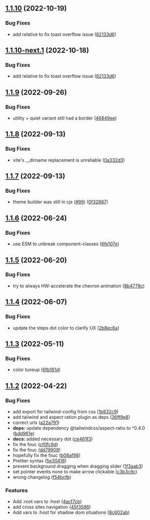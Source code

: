 ## [1.1.10](https://github.com/fabric-ds/css/compare/v1.1.9...v1.1.10) (2022-10-19)


### Bug Fixes

* add relative to fix toast overflow issue ([62133d6](https://github.com/fabric-ds/css/commit/62133d620c2c33d6afb29e288bebb7902f0c0e31))

## [1.1.10-next.1](https://github.com/fabric-ds/css/compare/v1.1.9...v1.1.10-next.1) (2022-10-18)


### Bug Fixes

* add relative to fix toast overflow issue ([62133d6](https://github.com/fabric-ds/css/commit/62133d620c2c33d6afb29e288bebb7902f0c0e31))

## [1.1.9](https://github.com/fabric-ds/css/compare/v1.1.8...v1.1.9) (2022-09-26)


### Bug Fixes

* utility + quiet variant still had a border ([46849ee](https://github.com/fabric-ds/css/commit/46849eecd51bb7ff3da8a28479497055a6b351cf))

## [1.1.8](https://github.com/fabric-ds/css/compare/v1.1.7...v1.1.8) (2022-09-13)


### Bug Fixes

* vite's __dirname replacement is unreliable ([0a332d3](https://github.com/fabric-ds/css/commit/0a332d3935063510169f5ebf6ed195a5fc0357f3))

## [1.1.7](https://github.com/fabric-ds/css/compare/v1.1.6...v1.1.7) (2022-09-13)


### Bug Fixes

* theme builder was still in cjs ([#99](https://github.com/fabric-ds/css/issues/99)) ([0f32887](https://github.com/fabric-ds/css/commit/0f32887ec050f179fd3c12c97392028210bf2294))

## [1.1.6](https://github.com/fabric-ds/css/compare/v1.1.5...v1.1.6) (2022-06-24)


### Bug Fixes

* use ESM to unbreak component-classes ([6fe107e](https://github.com/fabric-ds/css/commit/6fe107e4ff7cbb0ac1233e8fe4f26883e2404322))

## [1.1.5](https://github.com/fabric-ds/css/compare/v1.1.4...v1.1.5) (2022-06-20)


### Bug Fixes

* try to always HW-accelerate the chevron animation ([8b4779c](https://github.com/fabric-ds/css/commit/8b4779c2b427ce67c42b28c155f7c002677ff4cb))

## [1.1.4](https://github.com/fabric-ds/css/compare/v1.1.3...v1.1.4) (2022-06-07)


### Bug Fixes

* update the steps dot color to clarify UX ([2b8ec6a](https://github.com/fabric-ds/css/commit/2b8ec6abb77b1e2a93565f6a69d569395c1e52c5))

## [1.1.3](https://github.com/fabric-ds/css/compare/v1.1.2...v1.1.3) (2022-05-11)


### Bug Fixes

* color tuneup ([6fb181d](https://github.com/fabric-ds/css/commit/6fb181dbf18420775edb9cc6bbcabdcbcfb1d800))

## [1.1.2](https://github.com/fabric-ds/css/compare/v1.1.1...v1.1.2) (2022-04-22)

### Bug Fixes

-   add export for tailwind-config from css
    ([1b632c9](https://github.com/fabric-ds/css/commit/1b632c9c15a570cae9bd265ec00240d304c882b8))
-   add tailwind and aspect ration plugin as deps
    ([36ff9e8](https://github.com/fabric-ds/css/commit/36ff9e84eb96508e198c23a19f48896596d41507))
-   correct urls ([a22a791](https://github.com/fabric-ds/css/commit/a22a791cd815222c6f09b008d194fad367b0c46d))
-   **deps:** update dependency @tailwindcss/aspect-ratio to ^0.4.0
    ([bdd961e](https://github.com/fabric-ds/css/commit/bdd961e52f3e89e0ded00500e42592cf43f1e647))
-   **docs:** added necessary dot
    ([ce461f3](https://github.com/fabric-ds/css/commit/ce461f38f8114064706b47b0b14cce5428540cbf))
-   fix the fouc ([cf0fc9d](https://github.com/fabric-ds/css/commit/cf0fc9d6abcc89c135508ab9151f66929ae9043a))
-   fix the fouc ([dd79909](https://github.com/fabric-ds/css/commit/dd7990940dc64f718f91bdd950b9a564e4e85f19))
-   hopefully fix the fouc
    ([b08af98](https://github.com/fabric-ds/css/commit/b08af98606aa8f2624cbaed6363c5ea7efbb8f02))
-   Prettier syntax
    ([5e30418](https://github.com/fabric-ds/css/commit/5e304188873fe3fe101dd66a24debc4d7874b95a))
-   prevent background dragging when dragging slider
    ([1f3aab3](https://github.com/fabric-ds/css/commit/1f3aab3baabc6ae1336f333092b719270a5c67c7))
-   set pointer events none to make arrow clickable
    ([c3b3c9c](https://github.com/fabric-ds/css/commit/c3b3c9caf333ebdb34dcd3cca80052a26e5b6504))
-   wrong changelog
    ([f54bcfb](https://github.com/fabric-ds/css/commit/f54bcfbc7e18da822932c00b71e0aed5e58e5ccb))

### Features

-   Add :root vars to :host
    ([4acf7cb](https://github.com/fabric-ds/css/commit/4acf7cb44c15bafcec0bebd204af8a18775f796d))
-   add cross sites navigation
    ([45f3586](https://github.com/fabric-ds/css/commit/45f358664753c439c37e66dde3510ded8abbe4ef))
-   Add vars to :host for shadow dom situations
    ([8c602ab](https://github.com/fabric-ds/css/commit/8c602ab288cff631e7f1eb424ed5f9fdc1220f5d))
